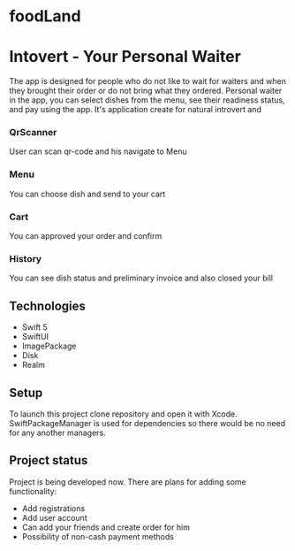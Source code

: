 # foodLand
# Intovert - Your Personal Waiter

The app is designed for people who do not like to wait for waiters and when they brought their order or do not bring what they ordered. Personal waiter in the app, you can select dishes from the menu, see their readiness status, and pay using the app.
It's application create for natural introvert and  

### QrScanner

User can scan qr-code and his navigate to Menu

### Menu 

You can choose dish and send to your cart

### Cart 
You can approved your order and confirm

### History 
You can see dish status and preliminary invoice and also closed your bill


## Technologies
* Swift 5
* SwiftUI
* ImagePackage
* Disk
* Realm

## Setup

To launch this project clone repository and open it with Xcode. SwiftPackageManager is used for dependencies so there would be no need for any another managers.

## Project status

Project is being developed now. There are plans for adding some functionality:

* Add registrations
* Add user account
* Can add your friends and create order for him
* Possibility of non-cash payment methods
